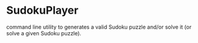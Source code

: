 # SudokuPlayer
command line utility to generates a valid Sudoku puzzle and/or solve it (or solve a given Sudoku puzzle).
